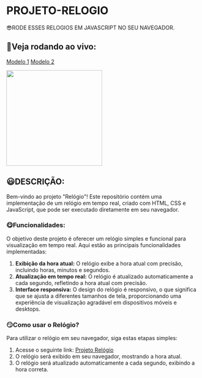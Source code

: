 # PROJETO-RELOGIO
😎RODE ESSES RELOGIOS EM JAVASCRIPT NO SEU NAVEGADOR.

## 🤖Veja rodando ao vivo:
[Modelo 1](https://cauathiago.github.io/PROJETOS/PROJETO-RELOGIO/VOLUME-1/index.html)
[Modelo 2](https://cauathiago.github.io/PROJETOS/PROJETO-RELOGIO/VOLUME-2/index.html)

<img src="https://cdn-icons-png.flaticon.com/256/8158/8158516.png" align="center" width="250"> <br>

## 😃DESCRIÇÃO:
Bem-vindo ao projeto "Relógio"! Este repositório contém uma implementação de um relógio em tempo real, criado com HTML, CSS e JavaScript, que pode ser executado diretamente em seu navegador.

### 😋Funcionalidades:
O objetivo deste projeto é oferecer um relógio simples e funcional para visualização em tempo real. Aqui estão as principais funcionalidades implementadas:
1. **Exibição da hora atual:** O relógio exibe a hora atual com precisão, incluindo horas, minutos e segundos.
2. **Atualização em tempo real:** O relógio é atualizado automaticamente a cada segundo, refletindo a hora atual com precisão.
3. **Interface responsiva:** O design do relógio é responsivo, o que significa que se ajusta a diferentes tamanhos de tela, proporcionando uma experiência de visualização agradável em dispositivos móveis e desktops.

### 😏Como usar o Relógio?
Para utilizar o relógio em seu navegador, siga estas etapas simples:
1. Acesse o seguinte link: [Projeto Relógio](https://cauathiago.github.io/PROJETO-RELOGIO/)
2. O relógio será exibido em seu navegador, mostrando a hora atual.
3. O relógio será atualizado automaticamente a cada segundo, exibindo a hora correta.